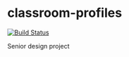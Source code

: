 # classroom-profiles
[![Build Status](https://drone.matabit.org/api/badges/digitalsoba/classroom-profiles-ops/status.svg)](https://drone.matabit.org/digitalsoba/classroom-profiles-ops)

Senior design project
